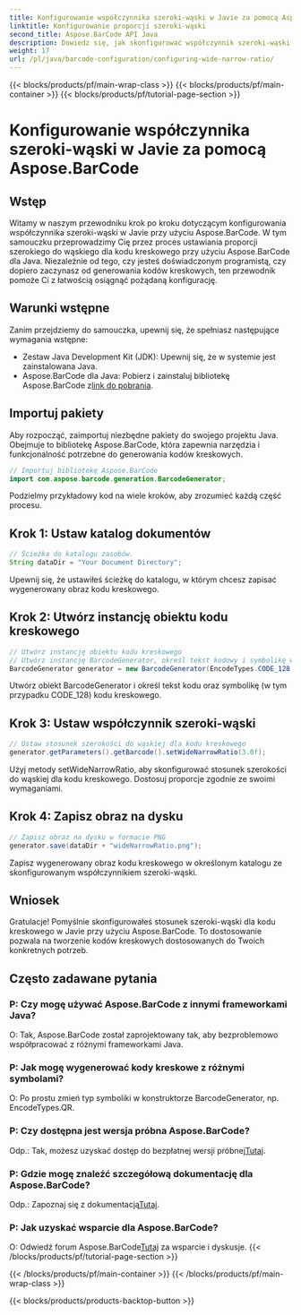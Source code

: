 ```yaml
---
title: Konfigurowanie współczynnika szeroki-wąski w Javie za pomocą Aspose.BarCode
linktitle: Konfigurowanie proporcji szeroki-wąski
second_title: Aspose.BarCode API Java
description: Dowiedz się, jak skonfigurować współczynnik szeroki-wąski w kodach kreskowych Java przy użyciu Aspose.BarCode. Postępuj zgodnie z naszym przewodnikiem krok po kroku, aby uzyskać płynną personalizację.
weight: 17
url: /pl/java/barcode-configuration/configuring-wide-narrow-ratio/
---
```


{{< blocks/products/pf/main-wrap-class >}}
{{< blocks/products/pf/main-container >}}
{{< blocks/products/pf/tutorial-page-section >}}

# Konfigurowanie współczynnika szeroki-wąski w Javie za pomocą Aspose.BarCode


## Wstęp

Witamy w naszym przewodniku krok po kroku dotyczącym konfigurowania współczynnika szeroki-wąski w Javie przy użyciu Aspose.BarCode. W tym samouczku przeprowadzimy Cię przez proces ustawiania proporcji szerokiego do wąskiego dla kodu kreskowego przy użyciu Aspose.BarCode dla Java. Niezależnie od tego, czy jesteś doświadczonym programistą, czy dopiero zaczynasz od generowania kodów kreskowych, ten przewodnik pomoże Ci z łatwością osiągnąć pożądaną konfigurację.

## Warunki wstępne

Zanim przejdziemy do samouczka, upewnij się, że spełniasz następujące wymagania wstępne:

- Zestaw Java Development Kit (JDK): Upewnij się, że w systemie jest zainstalowana Java.
-  Aspose.BarCode dla Java: Pobierz i zainstaluj bibliotekę Aspose.BarCode z[link do pobrania](https://releases.aspose.com/barcode/java/).

## Importuj pakiety

Aby rozpocząć, zaimportuj niezbędne pakiety do swojego projektu Java. Obejmuje to bibliotekę Aspose.BarCode, która zapewnia narzędzia i funkcjonalność potrzebne do generowania kodów kreskowych.

```java
// Importuj bibliotekę Aspose.BarCode
import com.aspose.barcode.generation.BarcodeGenerator;
```

Podzielmy przykładowy kod na wiele kroków, aby zrozumieć każdą część procesu.

## Krok 1: Ustaw katalog dokumentów

```java
// Ścieżka do katalogu zasobów.
String dataDir = "Your Document Directory";
```

Upewnij się, że ustawiłeś ścieżkę do katalogu, w którym chcesz zapisać wygenerowany obraz kodu kreskowego.

## Krok 2: Utwórz instancję obiektu kodu kreskowego

```java
// Utwórz instancję obiektu kodu kreskowego
// Utwórz instancję BarcodeGenerator, określ tekst kodowy i symbolikę w konstruktorze
BarcodeGenerator generator = new BarcodeGenerator(EncodeTypes.CODE_128, "12345678");
```

Utwórz obiekt BarcodeGenerator i określ tekst kodu oraz symbolikę (w tym przypadku CODE_128) kodu kreskowego.

## Krok 3: Ustaw współczynnik szeroki-wąski

```java
// Ustaw stosunek szerokości do wąskiej dla kodu kreskowego
generator.getParameters().getBarcode().setWideNarrowRatio(3.0f);
```

Użyj metody setWideNarrowRatio, aby skonfigurować stosunek szerokości do wąskiej dla kodu kreskowego. Dostosuj proporcje zgodnie ze swoimi wymaganiami.

## Krok 4: Zapisz obraz na dysku

```java
// Zapisz obraz na dysku w formacie PNG
generator.save(dataDir + "wideNarrowRatio.png");
```

Zapisz wygenerowany obraz kodu kreskowego w określonym katalogu ze skonfigurowanym współczynnikiem szeroki-wąski.

## Wniosek

Gratulacje! Pomyślnie skonfigurowałeś stosunek szeroki-wąski dla kodu kreskowego w Javie przy użyciu Aspose.BarCode. To dostosowanie pozwala na tworzenie kodów kreskowych dostosowanych do Twoich konkretnych potrzeb.

## Często zadawane pytania

### P: Czy mogę używać Aspose.BarCode z innymi frameworkami Java?
O: Tak, Aspose.BarCode został zaprojektowany tak, aby bezproblemowo współpracować z różnymi frameworkami Java.

### P: Jak mogę wygenerować kody kreskowe z różnymi symbolami?
O: Po prostu zmień typ symboliki w konstruktorze BarcodeGenerator, np. EncodeTypes.QR.

### P: Czy dostępna jest wersja próbna Aspose.BarCode?
 Odp.: Tak, możesz uzyskać dostęp do bezpłatnej wersji próbnej[Tutaj](https://releases.aspose.com/).

### P: Gdzie mogę znaleźć szczegółową dokumentację dla Aspose.BarCode?
 Odp.: Zapoznaj się z dokumentacją[Tutaj](https://reference.aspose.com/barcode/java/).

### P: Jak uzyskać wsparcie dla Aspose.BarCode?
 O: Odwiedź forum Aspose.BarCode[Tutaj](https://forum.aspose.com/c/barcode/13) za wsparcie i dyskusje.
{{< /blocks/products/pf/tutorial-page-section >}}

{{< /blocks/products/pf/main-container >}}
{{< /blocks/products/pf/main-wrap-class >}}

{{< blocks/products/products-backtop-button >}}

